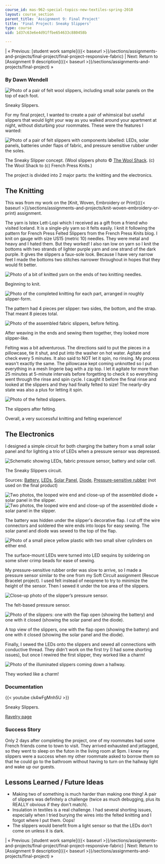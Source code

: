 ```yaml
---
course_id: mas-962-special-topics-new-textiles-spring-2010
layout: course_section
parent_title: 'Assignment 9: Final Project'
title: 'Final Project: Sneaky Slippers'
type: course
uid: 1d37c63e6e4d91ffbe654633c880458b

---
```


| « Previous: [student work sample]({{< baseurl >}}/sections/assignments-and-projects/final-project/final-project-responsive-fabric) | Next: Return to [Assignment 9 description]({{< baseurl >}}/sections/assignments-and-projects/final-project) » 

### By Dawn Wendell

![Photo of a pair of felt wool slippers, including small solar panels on the top of each foot.](/courses/media-arts-and-sciences/mas-962-special-topics-new-textiles-spring-2010/assignments-and-projects/final-project/final-project-sneaky-slippers/slippers-done.jpg)

Sneaky Slippers.

For my final project, I wanted to create a pair of whimsical but useful slippers that would light your way as you walked around your apartment at night, without disturbing your roommates. These were the features I wanted:

![Photo of a pair of felt slippers with components labelled: LEDs, solar panels, batteries under flaps of fabric, and pressure sensitive rubber under the soles.](/courses/media-arts-and-sciences/mas-962-special-topics-new-textiles-spring-2010/assignments-and-projects/final-project/final-project-sneaky-slippers/image002.jpg)

The Sneaky Slipper concept. (Wool slippers photo © [The Wool Shack](http://frenchpressknits.blogspot.com/2009/10/happy-slipper-day.html). (c) The Wool Shack to (c) French Press Knits.)

The project is divided into 2 major parts: the knitting and the electronics.

The Knitting
------------

This was from my work on the [Knit, Woven, Embroidery or Print]({{< baseurl >}}/sections/assignments-and-projects/knit-woven-embroidery-or-print) assignment.

The yarn is Istex Lett-Lopi which I received as a gift from a friend who visited Iceland. It is a single-ply yarn so it felts easily. I knit it following the pattern for French Press Felted Slippers from the French Press Knits blog. I knit on gauge with size US15 (metric 10) needles. They were metal and heavy and I hated them. But they worked! I also ran low on yarn so I knit the bottoms with two strands of lighter purple yarn and one strand of the dark purple. It gives the slippers a faux-sole look. Because I have very narrow feet I made the bottoms two stitches narrower throughout in hopes that they would fit better.

![Photo of a bit of knitted yarn on the ends of two knitting needles.](/courses/media-arts-and-sciences/mas-962-special-topics-new-textiles-spring-2010/assignments-and-projects/final-project/final-project-sneaky-slippers/slip1.jpg)

Beginning to knit.

![Photo of the completed knitting for each part, arranged in roughly slipper-form.](/courses/media-arts-and-sciences/mas-962-special-topics-new-textiles-spring-2010/assignments-and-projects/final-project/final-project-sneaky-slippers/slip2.jpg)

The pattern had 4 pieces per slipper: two sides, the bottom, and the strap. That meant 8 pieces total.

![Photo of the assembled fabric slippers, before felting.](/courses/media-arts-and-sciences/mas-962-special-topics-new-textiles-spring-2010/assignments-and-projects/final-project/final-project-sneaky-slippers/slip3.jpg)

After weaving in the ends and sewing them together, they looked more slipper-like.

Felting was a bit adventurous. The directions said to put the pieces in a pillowcase, tie it shut, and put into the washer on hot water. Agitate and check every 5 minutes. It also said to NOT let it spin, no rinsing. My process wasn't exactly the same. The pillowcase kept coming unknotted so I put everything in a mesh lingerie bag with a zip top. I let it agitate for more than 25 minutes at 5-minute intervals before forgetting to check it so everything went through the rinse and spin cycle. I caught it before the final rinse and looked at the slippers and they had finally felted to size! The nearly-dry state was also a plus for letting it spin.

![Photo of the felted slippers.](/courses/media-arts-and-sciences/mas-962-special-topics-new-textiles-spring-2010/assignments-and-projects/final-project/final-project-sneaky-slippers/slip4.jpg)

The slippers after felting.

Overall, a very successful knitting and felting experience!

The Electronics
---------------

I designed a simple circuit for both charging the battery from a small solar panel and for lighting a trio of LEDs when a pressure sensor was depressed.

![Schematic showing LEDs, fabric pressure sensor, battery and solar cell.](/courses/media-arts-and-sciences/mas-962-special-topics-new-textiles-spring-2010/assignments-and-projects/final-project/final-project-sneaky-slippers/circuit.gif)

The Sneaky Slippers circuit.

Sources: [Battery](http://www.sparkfun.com/commerce/product_info.php?products_id=731), [LEDs](http://search.digikey.com/scripts/DkSearch/dksus.dll?Detail&name=160-1737-1-ND), [Solar Panel](http://www.bigsolarpanels.com/), [Diode](http://www.sparkfun.com/commerce/product_info.php?products_id=8589), [Pressure-sensitive rubber](http://www.rfmicrolink.com/products.html) (not used on the final product)

![Two photos, the looped wire end and close-up of the assembled diode + solar panel in the slipper.](/courses/media-arts-and-sciences/mas-962-special-topics-new-textiles-spring-2010/assignments-and-projects/final-project/final-project-sneaky-slippers/wire.jpg)![Two photos, the looped wire end and close-up of the assembled diode + solar panel in the slipper.](/courses/media-arts-and-sciences/mas-962-special-topics-new-textiles-spring-2010/assignments-and-projects/final-project/final-project-sneaky-slippers/diode_solar.jpg)

The battery was hidden under the slipper's decorative flap. I cut off the wire connectors and soldered the wire ends into loops for easy sewing. The solar panel and diode was sewed to the top of the flap.

![Photo of a small piece yellow plastic with two small silver cylinders on either end.](/courses/media-arts-and-sciences/mas-962-special-topics-new-textiles-spring-2010/assignments-and-projects/final-project/final-project-sneaky-slippers/LED.jpg)

The surface-mount LEDs were turned into LED sequins by soldering on some silver crimp beads for ease of sewing.

My pressure-sensitive rubber order was slow to arrive, so I made a pressure sensor similar to the one from my Soft Circuit assignment (Rescue Bracelet project). I used felt instead of neoprene to try to minimize the height of the sensor. Then I sewed it under the toe area of the slippers.

![Close-up photo of the slipper’s pressure sensor.](/courses/media-arts-and-sciences/mas-962-special-topics-new-textiles-spring-2010/assignments-and-projects/final-project/final-project-sneaky-slippers/pressure.jpg)

The felt-based pressure sensor.

![Photo of the slippers: one with the flap open (showing the battery) and one with it closed (showing the solar panel and the diode).](/courses/media-arts-and-sciences/mas-962-special-topics-new-textiles-spring-2010/assignments-and-projects/final-project/final-project-sneaky-slippers/process.jpg)

A top view of the slippers, one with the flap open (showing the battery) and one with it closed (showing the solar panel and the diode).

Finally, I sewed the LEDs onto the slippers and sewed all connections with conductive thread. They didn't work on the first try (I had some shorting issues), but once I rewired the first slipper, they worked like a charm!

![Photo of the illuminated slippers coming down a hallway.](/courses/media-arts-and-sciences/mas-962-special-topics-new-textiles-spring-2010/assignments-and-projects/final-project/final-project-sneaky-slippers/lightup.jpg)

They worked like a charm!

### Documentation

{{< youtube ck4wFgMnh5U >}}

Sneaky Slippers.

[Ravelry page](http://ravel.me/MITchick/fpfs)

### Success Story

Only 2 days after completing the project, one of my roommates had some French friends come to town to visit. They arrived exhausted and jetlagged, so they went to sleep on the futon in the living room at 9pm. I knew my slippers were a success when my other roommate asked to borrow them so that he could go to the bathroom without having to turn on the hallway light and wake up our guests.

Lessons Learned / Future Ideas
------------------------------

*   Making two of something is much harder than making one thing! A pair of slippers was definitely a challenge (twice as much debugging, plus its REALLY obvious if they don't match).
*   Insulation in textiles is a real challenge. I had several shorting issues, especially when I tried burying the wires into the felted knitting and I forgot where I put them. Oops!
*   The slippers would benefit from a light sensor so that the LEDs don't come on unless it is dark.

| « Previous: [student work sample]({{< baseurl >}}/sections/assignments-and-projects/final-project/final-project-responsive-fabric) | Next: Return to [Assignment 9 description]({{< baseurl >}}/sections/assignments-and-projects/final-project) »